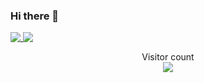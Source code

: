 ### Hi there 👋

<div>
<a href="https://farazatarodi.com" height="100%">
  <img align="top" src="https://github-readme-stats.vercel.app/api?username=farazatarodi&show_icons=true&bg_color=141414&title_color=0fc&icon_color=ff5454&text_color=fff" />
</a>
<a href="https://www.farazatarodi.com/#about">
  <img align="top" src="https://github-readme-stats.vercel.app/api/top-langs/?username=farazatarodi&show_icons=true&bg_color=141414&title_color=0fc&icon_color=ff5454&text_color=fff&hide=makefile,cmake&layout=compact" />
</a>
  </div>
  
<p align="center"> 
  Visitor count<br>
  <img src="https://profile-counter.glitch.me/farazatarodi/count.svg" />
</p>

